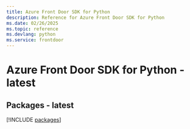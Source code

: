 ```yaml
---
title: Azure Front Door SDK for Python
description: Reference for Azure Front Door SDK for Python
ms.date: 02/26/2025
ms.topic: reference
ms.devlang: python
ms.service: frontdoor
---
```

# Azure Front Door SDK for Python - latest
## Packages - latest
[!INCLUDE [packages](front-door-index.md)]